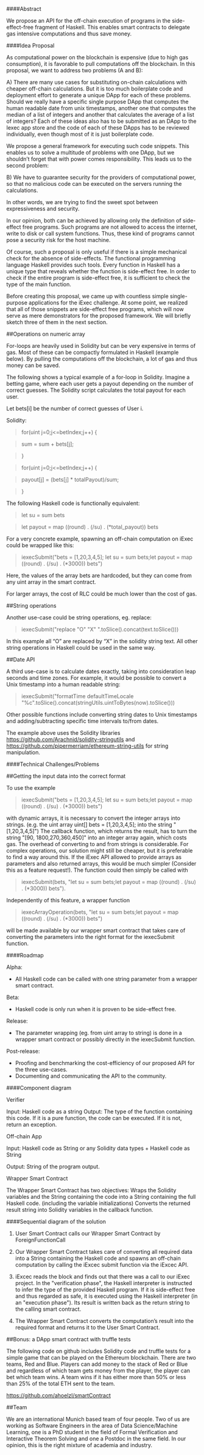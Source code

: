 ####Abstract

We propose an API for the off-chain execution of programs in the side-effect-free fragment of Haskell.
This enables smart contracts to delegate gas intensive computations and thus save money.

####Idea Proposal

As computational power on the blockchain is expensive (due to high gas consumption), it is favorable to pull computations off the blockchain.
In this proposal, we want to address two problems (A and B):

A)
There are many use cases for substituting on-chain calculations with cheaper off-chain calculations.
But it is too much boilerplate code and deployment effort to generate a unique DApp for each of these problems.
Should we really have a specific single purpose DApp that computes the human readable date from unix timestamps, another one that computes the median of a list of integers and another that calculates the average of a list of integers? Each of these ideas also has to be submitted as an DApp to the Iexec app store and the code of each of these DApps has to be reviewed individually, even though most of it is just boilerplate code.


We propose a general framework for executing such code snippets. This enables us to solve a multitude of problems with one DApp, but we shouldn’t forget that with power comes responsibility. This leads us to the second problem:


B)
We have to guarantee security for the providers of computational power, so that no malicious code can be executed on the servers running the calculations.

In other words, we are trying to find the sweet spot between expressiveness and security.

In our opinion, both can be achieved by allowing only the definition of side-effect free programs. Such programs are not allowed to access the internet, write to disk or call system functions. Thus, these kind of programs cannot pose a security risk for the host machine.


Of course, such a proposal is only useful if there is a simple mechanical check for the absence of side-effects.
The functional programming language Haskell provides such tools.
Every function in Haskell has a unique type that reveals
whether the function is side-effect free.
In order to check if the entire program is side-effect free, it is sufficient to check the type of the main function.

Before creating this proposal, we came up with countless simple single-purpose applications for the iExec challenge.
At some point, we realized that all of those snippets are side-effect free programs, which will now serve as mere demonstrators for the proposed framework.
We will briefly sketch three of them in the next section.

##Operations on numeric array

For-loops are heavily used in Solidity but can be very expensive in terms of gas.
Most of these can be compactly formulated in Haskell (example below).
By pulling the computations off the blockchain, a lot of gas and thus money can be saved.

The following shows a typical example of a for-loop in Solidity. Imagine a betting game, where each user gets a payout depending on the number of correct guesses. The Solidity script calculates the total payout for each user.

Let bets[i] be the number of correct guesses of User i.


Solidity:

>for(uint j=0;j<=betIndex;j++) {

> sum = sum + bets[j];

>}

>for(uint j=0;j<=betIndex;j++) {

> payout[j] = (bets[j] * totalPayout)/sum;

>}

The following Haskell code is functionally equivalent:


>let su =  sum bets

>let payout =  map  ((round) . (/su) . (*total_payout)) bets

For a very concrete example, spawning an off-chain computation on iExec could be wrapped like this:

>iexecSubmit("bets = [1,20,3,4,5]; let su =  sum bets;let payout =  map  ((round) . (/su) . (*3000)) bets")

Here, the values of the array bets are hardcoded, but they can come from any uint array in the smart contract.

For larger arrays, the cost of RLC could be much lower than the cost of gas.

##String operations


Another use-case could be string operations, eg. replace:

>iexecSubmit("replace \"O\" \"X\" ".toSlice().concat(text.toSlice()))

In this example all “O” are replaced by “X” in the solidity string text. All other string operations in Haskell could be used in the same way.


##Date API


A third use-case is to calculate dates exactly, taking into consideration leap seconds and time zones.
For example, it would be possible to convert a Unix timestamp into a human readable string:

>iexecSubmit("formatTime defaultTimeLocale \"%c\".toSlice().concat(stringUtils.uintToBytes(now).toSlice()))

Other possible functions include converting string dates to Unix timestamps and adding/subtracting specific time intervals to/from dates.

The example above uses the Solidity libraries https://github.com/Arachnid/solidity-stringutils and https://github.com/pipermerriam/ethereum-string-utils for string manipulation.


####Technical Challenges/Problems


##Getting the input data into the correct format

To use the example

>iexecSubmit("bets = [1,20,3,4,5]; let su =  sum bets;let payout =  map  ((round) . (/su) . (*3000)) bets")

with dynamic arrays, it is necessary to convert the integer arrays into strings. (e.g. the uint array uint[] bets  = [1,20,3,4,5]; into the string "[1,20,3,4,5]")
The callback function, which returns the result, has to turn the string "[90, 1800,270,360,450]" into an integer array again, which costs gas.
The overhead of converting to and from strings is considerable.
For complex operations, our solution might still be cheaper, but it is preferable to find a way around this.
If the iExec API allowed to provide arrays as parameters and also returned arrays, this would be much simpler
(Consider this as a feature request!).
The function could then simply be called with

>iexecSubmit(bets, "let su =  sum bets;let payout =  map  ((round) . (/su) . (*3000)) bets").

Independently of this feature, a wrapper function

>iexecArrayOperation(bets, "let su =  sum bets;let payout =  map  ((round) . (/su) . (*3000)) bets")

will be made available by our wrapper smart contract that takes care of converting the parameters into the right format for the iexecSubmit function.

####Roadmap


Alpha:
* All Haskell code can be called with one string parameter from a wrapper smart contract.

Beta:
* Haskell code is only run when it is proven to be side-effect free.


Release:
* The parameter wrapping (eg. from uint array to string) is done in a wrapper smart contract or possibly directly in the iexecSubmit function.

Post-release:
* Proofing and benchmarking the cost-efficiency of our proposed API for the three use-cases. 
* Documenting and communicating the API to the community.


####Component diagram

Verifier

Input: Haskell code as a string
Output: The type of the function containing this code. If it is a pure function, the code can be executed. If it is not, return an exception.


Off-chain App

Input: Haskell code as String or any Solidity data types + Haskell code as String

Output: String of the program output.


Wrapper Smart Contract

The Wrapper Smart Contract has two objectives:
Wraps the Solidity variables and the String containing the code into a String containing the full Haskell code. (including the variable initializations)
Converts the returned result string into Solidity variables in the callback function.


####Sequential diagram of the solution

1. User Smart Contract calls our Wrapper Smart Contract by ForeignFunctionCall

2. Our Wrapper Smart Contract takes care of converting all required data into a String containing the Haskell code and spawns an off-chain computation by calling the iExcec submit function via the iExcec API.

3. iExcec reads the block and finds out that there was a call to our iExec project.
In the "verification phase", the Haskell interpreter is instructed to infer the type of the provided Haskell program.
If it is side-effect free and thus regarded as safe, it is executed using the Haskell interpreter (in an "execution phase").
Its result is written back as the return string to the calling smart contract.

4. The Wrapper Smart Contract converts the computation’s result into the required format and returns it to the User Smart Contract.

##Bonus: a DApp smart contract with truffle tests

The following code on github includes Solidity code and truffle tests for a simple game that can be played on the Ethereum blockchain.
There are two teams, Red and Blue. Players can add money to the stack of Red or Blue and regardless of which team gets money from the player, the player can bet which team wins.
A team wins if it has either more than 50% or less than 25% of the total ETH sent to the team.


https://github.com/ahoelzl/smartContract


##Team

We are an international Munich based team of four people. Two of us are working as Software Engineers in the area of Data Science/Machine Learning, one is a PhD student in the field of Formal Verification and Interactive Theorem Solving and one a Postdoc in the same field.
In our opinion, this is the right mixture of academia and industry.

